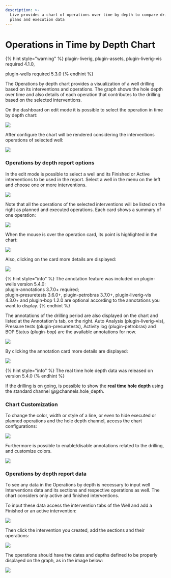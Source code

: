 ```yaml
---
description: >-
  Live provides a chart of operations over time by depth to compare drilling
  plans and execution data
---
```


# Operations in Time by Depth Chart

{% hint style="warning" %}
plugin-liverig, plugin-assets, plugin-liverig-vis required 4.1.0,

plugin-wells required 5.3.0
{% endhint %}

The Operations by depth chart provides a visualization of a well drilling based on its interventions and operations. The graph shows the hole depth over time and also details of each operation that contributes to the drilling based on the selected interventions.

On the dashboard on edit mode it is possible to select the operation in time by depth chart:

![](<../.gitbook/assets/image (371).png>)

After configure the chart will be rendered considering the interventions operations of selected well:

![](<../.gitbook/assets/image (38).png>)

### Operations by depth report options

In the edit mode is possible to select a well and its Finished or Active interventions to be used in the report. Select a well in the menu on the left and choose one or more interventions.

![](<../.gitbook/assets/image (508).png>)

Note that all the operations of the selected interventions will be listed on the right as planned and executed operations. Each card shows a summary of one operation:

![](<../.gitbook/assets/image (347).png>)

When the mouse is over the operation card, its point is highlighted in the chart:

![](<../.gitbook/assets/image (56).png>)

Also, clicking on the card more details are displayed:

![](<../.gitbook/assets/image (346).png>)

{% hint style="info" %}
The annotation feature was included on plugin-wells version 5.4.0:\
plugin-annotations 3.7.0+ required;\
plugin-presuretests 3.6.0+, plugin-petrobras 3.7.0+, plugin-liverig-vis 4.3.0+ and plugin-bop 1.2.0 are optional according to the annotations you want to display.
{% endhint %}

The annotations of the drilling period are also displayed on the chart and listed at the Annotation's tab, on the right. Auto Analysis (plugin-liverig-vis), Pressure tests (plugin-presuretests), Activity log (plugin-petrobras) and BOP Status (plugin-bop) are the available annotations for now.

![](<../.gitbook/assets/image (336).png>)

By clicking the annotation card more details are displayed:

![](<../.gitbook/assets/A (1).png>)

{% hint style="info" %}
The real time hole depth data was released on version 5.4.0
{% endhint %}

If the drilling is on going, is possible to show the **real time hole depth** using the standard channel @@channels.hole\_depth.

### Chart Customization

To change the color, width or style of a line, or even to hide executed or planned operations and the hole depth channel, access the chart configurations:

![](<../.gitbook/assets/image (408).png>)

Furthermore is possible to enable/disable annotations related to the drilling, and customize colors.

![](<../.gitbook/assets/image (327).png>)

### Operations by depth report data

To see any data in the Operations by depth is necessary to input well Interventions data and its sections and respective operations as well. The chart considers only active and finished interventions.

To input these data access the intervention tabs of the Well and add a Finished or an active intervention:

![](<../.gitbook/assets/image (6).png>)

Then click the intervention you created, add the sections and their operations:

![](<../.gitbook/assets/image (348).png>)

The operations should have the dates and depths defined to be properly displayed on the graph, as in the image below:

![](<../.gitbook/assets/image (388).png>)
